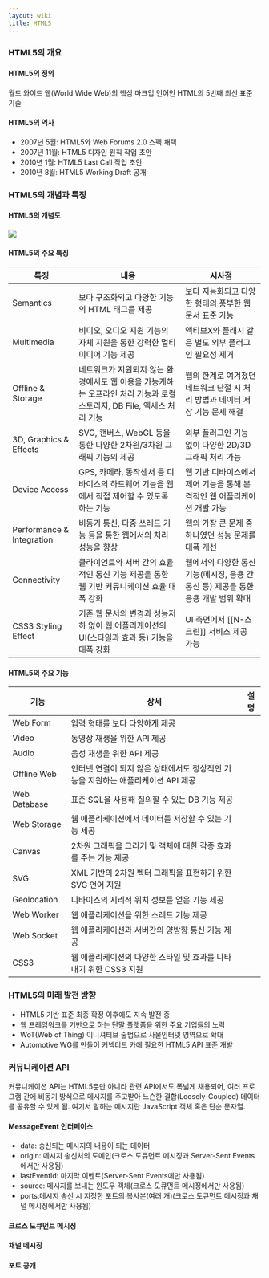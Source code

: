 ```yaml
---
layout: wiki
title: HTML5
---
```


### HTML5의 개요
#### HTML5의 정의
월드 와이드 웹(World Wide Web)의 핵심 마크업 언어인 HTML의 5번째 최신 표준 기술

#### HTML5의 역사
* 2007년 5월: HTML5와 Web Forums 2.0 스펙 채택
* 2007년 11월: HTML5 디자인 원칙 작업 초안
* 2010년 1월: HTML5 Last Call 작업 초안
* 2010년 8월: HTML5 Working Draft 공개

### HTML5의 개념과 특징
#### HTML5의 개념도
![](http://1.bp.blogspot.com/-jEk4go_VtqA/U7AEEgrQ02I/AAAAAAAAAHk/qzIxktI1ei0/s1600/HMTL5+issue_01.png)

#### HTML5의 주요 특징

|특징|내용|시사점|
|----|----|------|
|Semantics|보다 구조화되고 다양한 기능의 HTML 태그를 제공|보다 지능화되고 다양한 형태의 풍부한 웹 문서 표준 가능|
|Multimedia|비디오, 오디오 지원 기능의 자체 지원을 통한 강력한 멀티미디어 기능 제공|액티브X와 플래시 같은 별도 외부 플러그인 필요성 제거|
|Offline & Storage|네트워크가 지원되지 않는 환경에서도 웹 이용을 가능케하는 오프라인 처리 기능과 로컬 스토리지, DB File, 엑세스 처리 기능|웹의 한계로 여겨졌던 네트워크 단절 시 처리 방법과 데이터 저장 기능 문제 해결|
|3D, Graphics & Effects|SVG, 캔버스, WebGL 등을 통한 다양한 2차원/3차원 그래픽 기능의 제공|외부 플러그인 기능 없이 다양한 2D/3D 그래픽 처리 가능|
|Device Access|GPS, 카메라, 동작센서 등 디바이스의 하드웨어 기능을 웹에서 직접 제어할 수 있도록 하는 기능|웹 기반 디바이스에서 제어 기능을 통해 본격적인 웹 어플리케이션 개발 가능|
|Performance & Integration|비동기 통신, 다중 쓰레드 기능 등을 통한 웹에서의 처리 성능을 향상|웹의 가장 큰 문제 중 하나였던 성능 문제를 대폭 개선|
|Connectivity|클라이언트와 서버 간의 효율적인 통신 기능 제공을 통한 웹 기반 커뮤니케이션 효율 대폭 강화|웹에서의 다양한 통신기능(메시징, 응용 간 통신 등) 제공을 통한 응용 개발 범위 확대|
|CSS3 Styling Effect|기존 웹 문서의 변경과 성능저하 없이 웹 어플리케이션의 UI(스타일과 효과 등) 기능을 대폭 강화|UI 측면에서 [[N-스크린]] 서비스 제공 가능|

#### HTML5의 주요 기능

|기능|상세|설명|
|----|----|------|
|Web Form|입력 형태를 보다 다양하게 제공|
|Video|동영상 재생을 위한 API 제공|
|Audio|음성 재생을 위한 API 제공|
|Offline Web|인터넷 연결이 되지 않은 상태에서도 정상적인 기능을 지원하는 애플리케이션 API 제공|
|Web Database|표준 SQL을 사용해 질의할 수 있는 DB 기능 제공|
|Web Storage|웹 애플리케이션에서 데이터를 저장할 수 있는 기능 제공|
|Canvas|2차원 그래픽을 그리기 및 객체에 대한 각종 효과를 주는 기능 제공|
|SVG|XML 기반의 2차원 벡터 그래픽을 표현하기 위한 SVG 언어 지원|
|Geolocation|디바이스의 지리적 위치 정보를 얻은 기능 제공|
|Web Worker|웹 애플리케이션을 위한 스레드 기능 제공|
|Web Socket|웹 애플리케이션과 서버간의 양방향 통신 기능 제공|
|CSS3|웹 애플리케이션의 다양한 스타일 및 효과를 나타내기 위한 CSS3 지원|

### HTML5의 미래 발전 방향
* HTML5 기반 표준 최종 확정 이후에도 지속 발전 중
* 웹 프레임워크를 기반으로 하는 단말 플랫폼을 위한 주요 기업들의 노력
* WoT(Web of Thing) 이니셔티브 출범으로 사물인터넷 영역으로 확대
* Automotive WG를 만들어 커넥티드 카에 필요한 HTML5 API 표준 개발

### 커뮤니케이션 API
커뮤니케이션 API는 HTML5뿐만 아니라 관련 API에서도 폭넓게 채용되어, 여러 프로그램 간에 비동기 방식으로 메시지를 주고받아 느슨한 결합(Loosely-Coupled) 데이터를 공유할 수 있게 됨. 여기서 말하는 메시지란 JavaScript 객체 혹은 단순 문자열.

#### MessageEvent 인터페이스
* data: 송신되는 메시지의 내용이 되는 데이터
* origin: 메시지 송신처의 도메인(크로스 도큐먼트 메시징과 Server-Sent Events에서만 사용됨)
* lastEventId: 마지막 이벤트(Server-Sent Events에만 사용됨)
* source: 메시지를 보내는 윈도우 객체(크로스 도큐먼트 메시징에서만 사용됨)
* ports:메시지 송신 시 지정한 포트의 복사본(여러 개)(크로스 도큐먼트 메시징과 채널 메시징에서만 사용됨)

#### 크로스 도큐먼트 메시징

#### 채널 메시징

#### 포트 공개
